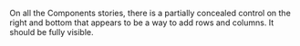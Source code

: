 On all the Components stories, there is a partially concealed control on the right and bottom that appears to be a way to add rows and columns. It should be fully visible.
